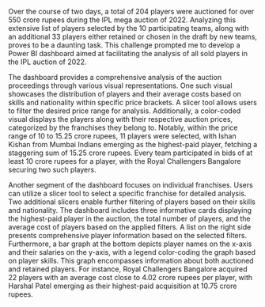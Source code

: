 Over the course of two days, a total of 204 players were auctioned for over 550 crore rupees during the IPL mega auction of 2022. Analyzing this extensive list of players selected by the 10 participating teams, along with an additional 33 players either retained or chosen in the draft by new teams, proves to be a daunting task. This challenge prompted me to develop a Power BI dashboard aimed at facilitating the analysis of all sold players in the IPL auction of 2022.

The dashboard provides a comprehensive analysis of the auction proceedings through various visual representations. One such visual showcases the distribution of players and their average costs based on skills and nationality within specific price brackets. A slicer tool allows users to filter the desired price range for analysis. Additionally, a color-coded visual displays the players along with their respective auction prices, categorized by the franchises they belong to. Notably, within the price range of 10 to 15.25 crore rupees, 11 players were selected, with Ishan Kishan from Mumbai Indians emerging as the highest-paid player, fetching a staggering sum of 15.25 crore rupees. Every team participated in bids of at least 10 crore rupees for a player, with the Royal Challengers Bangalore securing two such players.

Another segment of the dashboard focuses on individual franchises. Users can utilize a slicer tool to select a specific franchise for detailed analysis. Two additional slicers enable further filtering of players based on their skills and nationality. The dashboard includes three informative cards displaying the highest-paid player in the auction, the total number of players, and the average cost of players based on the applied filters. A list on the right side presents comprehensive player information based on the selected filters. Furthermore, a bar graph at the bottom depicts player names on the x-axis and their salaries on the y-axis, with a legend color-coding the graph based on player skills. This graph encompasses information about both auctioned and retained players. For instance, Royal Challengers Bangalore acquired 22 players with an average cost close to 4.02 crore rupees per player, with Harshal Patel emerging as their highest-paid acquisition at 10.75 crore rupees.
